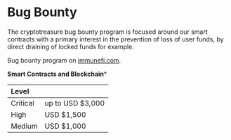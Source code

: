 # Bug Bounty

The cryptotreasure bug bounty program is focused around our smart contracts with a primary interest in the prevention of loss of user funds, by direct draining of locked funds for example.

Bug bounty program on [immunefi.com](https://immunefi.com/bounty/cryptotreasures/).

**Smart Contracts and Blockchain**\*

| Level    |                  |
| :------- | :--------------- |
| Critical | up to USD $3,000 |
| High     | USD $1,500       |
| Medium   | USD $1,000       |
